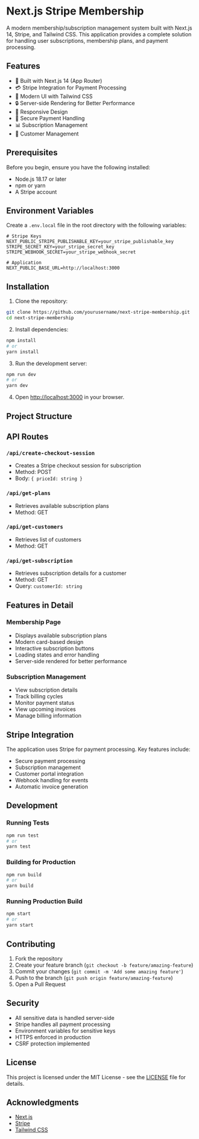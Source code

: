 # Next.js Stripe Membership

A modern membership/subscription management system built with Next.js 14, Stripe, and Tailwind CSS. This application provides a complete solution for handling user subscriptions, membership plans, and payment processing.

## Features

- 🚀 Built with Next.js 14 (App Router)
- 💳 Stripe Integration for Payment Processing
- 🎨 Modern UI with Tailwind CSS
- 🔒 Server-side Rendering for Better Performance
- 🎨 Responsive Design
- 🔐 Secure Payment Handling
- 📊 Subscription Management
- 👥 Customer Management

## Prerequisites

Before you begin, ensure you have the following installed:
- Node.js 18.17 or later
- npm or yarn
- A Stripe account

## Environment Variables

Create a `.env.local` file in the root directory with the following variables:

```env
# Stripe Keys
NEXT_PUBLIC_STRIPE_PUBLISHABLE_KEY=your_stripe_publishable_key
STRIPE_SECRET_KEY=your_stripe_secret_key
STRIPE_WEBHOOK_SECRET=your_stripe_webhook_secret

# Application
NEXT_PUBLIC_BASE_URL=http://localhost:3000
```

## Installation

1. Clone the repository:
```bash
git clone https://github.com/yourusername/next-stripe-membership.git
cd next-stripe-membership
```

2. Install dependencies:
```bash
npm install
# or
yarn install
```

3. Run the development server:
```bash
npm run dev
# or
yarn dev
```

4. Open [http://localhost:3000](http://localhost:3000) in your browser.

## Project Structure

## API Routes

### `/api/create-checkout-session`
- Creates a Stripe checkout session for subscription
- Method: POST
- Body: `{ priceId: string }`

### `/api/get-plans`
- Retrieves available subscription plans
- Method: GET

### `/api/get-customers`
- Retrieves list of customers
- Method: GET

### `/api/get-subscription`
- Retrieves subscription details for a customer
- Method: GET
- Query: `customerId: string`

## Features in Detail

### Membership Page
- Displays available subscription plans
- Modern card-based design
- Interactive subscription buttons
- Loading states and error handling
- Server-side rendered for better performance

### Subscription Management
- View subscription details
- Track billing cycles
- Monitor payment status
- View upcoming invoices
- Manage billing information

## Stripe Integration

The application uses Stripe for payment processing. Key features include:

- Secure payment processing
- Subscription management
- Customer portal integration
- Webhook handling for events
- Automatic invoice generation

## Development

### Running Tests
```bash
npm run test
# or
yarn test
```

### Building for Production
```bash
npm run build
# or
yarn build
```

### Running Production Build
```bash
npm start
# or
yarn start
```

## Contributing

1. Fork the repository
2. Create your feature branch (`git checkout -b feature/amazing-feature`)
3. Commit your changes (`git commit -m 'Add some amazing feature'`)
4. Push to the branch (`git push origin feature/amazing-feature`)
5. Open a Pull Request

## Security

- All sensitive data is handled server-side
- Stripe handles all payment processing
- Environment variables for sensitive keys
- HTTPS enforced in production
- CSRF protection implemented

## License

This project is licensed under the MIT License - see the [LICENSE](LICENSE) file for details.

## Acknowledgments

- [Next.js](https://nextjs.org/)
- [Stripe](https://stripe.com/)
- [Tailwind CSS](https://tailwindcss.com/)

